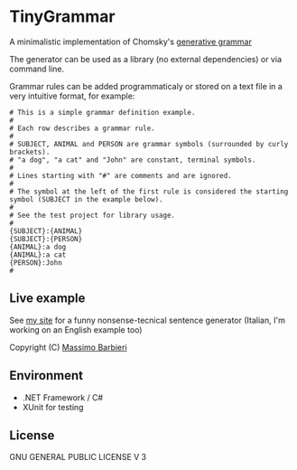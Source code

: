 TinyGrammar
===========

A minimalistic implementation of Chomsky's [generative grammar](https://en.wikipedia.org/wiki/Generative_grammar)

The generator can be used as a library (no external dependencies) or via command line.

Grammar rules can be added programmaticaly or stored on a text file in a very intuitive format, for example:

```
# This is a simple grammar definition example.
# 
# Each row describes a grammar rule.
#
# SUBJECT, ANIMAL and PERSON are grammar symbols (surrounded by curly brackets).
# "a dog", "a cat" and "John" are constant, terminal symbols.
#
# Lines starting with "#" are comments and are ignored.
#
# The symbol at the left of the first rule is considered the starting symbol (SUBJECT in the example below).
#
# See the test project for library usage.
#
{SUBJECT}:{ANIMAL}
{SUBJECT}:{PERSON}
{ANIMAL}:a dog
{ANIMAL}:a cat
{PERSON}:John
#
```

## Live example

See [my site](http://massimobarbieri.it/it/Tecnichese) for a funny nonsense-tecnical sentence generator (Italian, I'm working on an English example too)

Copyright (C) [Massimo Barbieri](http://www.massimobarbieri.it) 

## Environment

* .NET Framework / C#
* XUnit for testing

## License

GNU GENERAL PUBLIC LICENSE V 3


